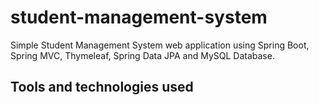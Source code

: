 # student-management-system
Simple Student Management System web application using Spring Boot, Spring MVC, Thymeleaf, Spring Data JPA and MySQL Database.

## Tools and technologies used
